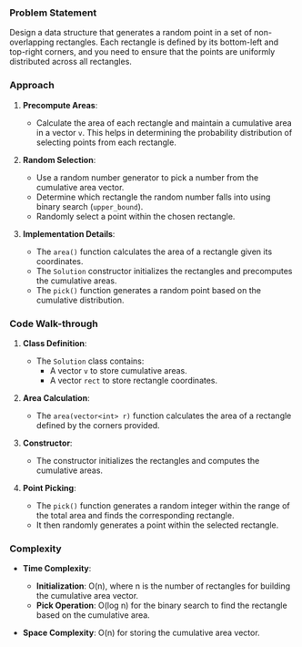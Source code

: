 ### Problem Statement
Design a data structure that generates a random point in a set of non-overlapping rectangles. Each rectangle is defined by its bottom-left and top-right corners, and you need to ensure that the points are uniformly distributed across all rectangles.

### Approach
1. **Precompute Areas**:
   - Calculate the area of each rectangle and maintain a cumulative area in a vector `v`. This helps in determining the probability distribution of selecting points from each rectangle.

2. **Random Selection**:
   - Use a random number generator to pick a number from the cumulative area vector.
   - Determine which rectangle the random number falls into using binary search (`upper_bound`).
   - Randomly select a point within the chosen rectangle.

3. **Implementation Details**:
   - The `area()` function calculates the area of a rectangle given its coordinates.
   - The `Solution` constructor initializes the rectangles and precomputes the cumulative areas.
   - The `pick()` function generates a random point based on the cumulative distribution.

### Code Walk-through
1. **Class Definition**:
   - The `Solution` class contains:
     - A vector `v` to store cumulative areas.
     - A vector `rect` to store rectangle coordinates.

2. **Area Calculation**:
   - The `area(vector<int> r)` function calculates the area of a rectangle defined by the corners provided.

3. **Constructor**:
   - The constructor initializes the rectangles and computes the cumulative areas.

4. **Point Picking**:
   - The `pick()` function generates a random integer within the range of the total area and finds the corresponding rectangle.
   - It then randomly generates a point within the selected rectangle.

### Complexity
- **Time Complexity**: 
  - **Initialization**: O(n), where n is the number of rectangles for building the cumulative area vector.
  - **Pick Operation**: O(log n) for the binary search to find the rectangle based on the cumulative area.

- **Space Complexity**: O(n) for storing the cumulative area vector.
